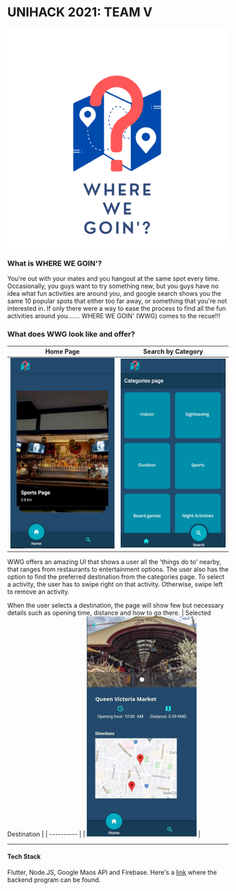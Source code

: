 # UNIHACK 2021: TEAM V

<img src="img/logo.png" width="500">


### What is WHERE WE  GOIN'?

You're out with your mates and you hangout at the same spot every time. Occasionally, you guys want to try something new, but you guys have no idea what fun activities are around you, and google search shows you the same 10 popular spots that either too far away, or something that you're not interested in. If only there were a way to ease the process to find all the fun activities around you.......
WHERE WE GOIN' (WWG) comes to the recue!!!

### What does WWG look like and offer?
| Home Page| Search by Category|
| ---------------------------------------------------------------------- | ------------------------------------------------------------------ |
| <img src="img/homePage.jpg" alt="WWG" width="250"> | <img src="img/SeachDashboard.jpg" alt="WWG" width="250"> |

WWG offers an amazing UI that shows a user all the 'things do to' nearby, that ranges from restaurants to entertainment options. The user also has the option to find the preferred destination from the categories page. To select a activity, the user has to swipe right on that activity. Otherwise, swipe left to remove an activity.

When the user selects a destination, the page will show few but necessary details such as opening time, distance and how to go there.
| Selected Destination |
| ----------  |
| <img src="img/Activity.jpg" alt="WWG" width="250"> |

-----


#### Tech Stack
Flutter, Node.JS, Google Maos API and Firebase. Here's a  [link](https://github.com/xlelx/unihack2021-team-v) where the backend program can be found.

